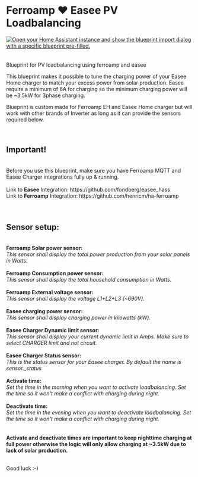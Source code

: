 # Ferroamp ♥ Easee PV Loadbalancing
<a href="https://my.home-assistant.io/redirect/blueprint_import/?blueprint_url=https%3A%2F%2Fgithub.com%2Friksarchen%2Fferroamp_easee_pv-loadbalancing%2Fblob%2Fmain%2Fferroamp_easee_pv-loadbalancing.yaml" target="_blank"><img src="https://my.home-assistant.io/badges/blueprint_import.svg" alt="Open your Home Assistant instance and show the blueprint import dialog with a specific blueprint pre-filled." /></a><br><br><br>
Blueprint for PV loadbalancing using ferroamp and easee

This blueprint makes it possible to tune the charging power of your Easee Home charger to match your excess power from solar production.
Easee require a minimum of 6A for charging so the minimum charging power will be ~3.5kW for 3phase charging. 

Blueprint is custom made for Ferroamp EH and Easee Home charger but will work with other brands of Inverter as long as it can provide the sensors required below.

<br>
<b><h2>Important!</h2></b><br>
Before you use this blueprint, make sure you have Ferroamp MQTT and Easee Charger integrations fully up & running. <br>
<br>
Link to <b>Easee</b> Integration: https://github.com/fondberg/easee_hass <br>
Link to <b>Ferroamp</b> Integration: https://github.com/henricm/ha-ferroamp <br>
<br>
<br>
<b><h2>Sensor setup:</h2></b><br>
<b>Ferroamp Solar power sensor:</b><br>
<i>This sensor shall display the total power production from your solar panels in Watts.</i> <br>
<br>
<b>Ferroamp Consumption power sensor:</b><br>
<i>This sensor shall display the total household consumption in Watts. </i> <br>
<br>
<b>Ferroamp External voltage sensor:</b><br>
<i>This sensor shall display the voltage L1+L2+L3 (~690V). </i> <br>
<br>
<b>Easee charging power sensor:</b><br>
<i>This sensor shall display charging power in kilowatts (kW). </i> <br>
<br>
<b>Easee Charger Dynamic limit sensor:</b><br>
<i>This sensor shall display your current dynamic limit in Amps. Make sure to select CHARGER limit and not circuit.</i> <br>
<br>
<b>Easee Charger Status sensor:</b><br>
<i>This is the status sensor for your Easee charger. By default the name is sensor.<your chargername>_status</i> <br>
<br>
<b>Activate time:</b><br>
<i>Set the time in the morning when you want to activate loadbalancing. Set the time so it won't make a conflict with charging during night.</i> <br>
<br>
<b>Deactivate time:</b><br>
<i>Set the time in the evening when you want to deactivate loadbalancing. Set the time so it won't make a conflict with charging during night.</i> <br>
<br>
<br><b>
Activate and deactivate times are important to keep nighttime charging at full power otherwise the logic will only allow charging at ~3.5kW due to lack of solar production. 
  <br><br></b>
  
Good luck :-)

